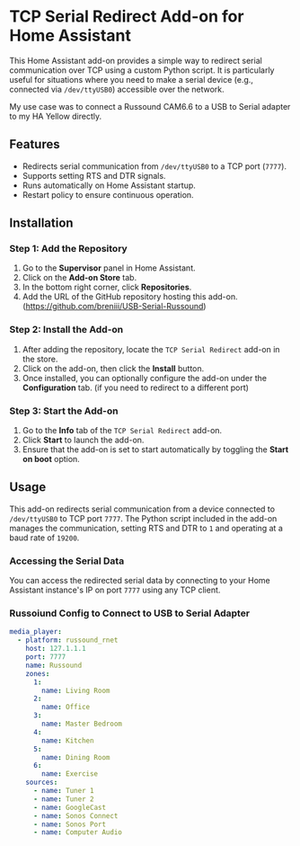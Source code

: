 # TCP Serial Redirect Add-on for Home Assistant

This Home Assistant add-on provides a simple way to redirect serial communication over TCP using a custom Python script. It is particularly useful for situations where you need to make a serial device (e.g., connected via `/dev/ttyUSB0`) accessible over the network.

My use case was to connect a Russound CAM6.6 to a USB to Serial adapter to my HA Yellow directly.

## Features

- Redirects serial communication from `/dev/ttyUSB0` to a TCP port (`7777`).
- Supports setting RTS and DTR signals.
- Runs automatically on Home Assistant startup.
- Restart policy to ensure continuous operation.

## Installation

### Step 1: Add the Repository

1. Go to the **Supervisor** panel in Home Assistant.
2. Click on the **Add-on Store** tab.
3. In the bottom right corner, click **Repositories**.
4. Add the URL of the GitHub repository hosting this add-on. (https://github.com/breniii/USB-Serial-Russound)

### Step 2: Install the Add-on

1. After adding the repository, locate the `TCP Serial Redirect` add-on in the store.
2. Click on the add-on, then click the **Install** button.
3. Once installed, you can optionally configure the add-on under the **Configuration** tab. (if you need to redirect to a different port)

### Step 3: Start the Add-on

1. Go to the **Info** tab of the `TCP Serial Redirect` add-on.
2. Click **Start** to launch the add-on.
3. Ensure that the add-on is set to start automatically by toggling the **Start on boot** option.

## Usage

This add-on redirects serial communication from a device connected to `/dev/ttyUSB0` to TCP port `7777`. The Python script included in the add-on manages the communication, setting RTS and DTR to `1` and operating at a baud rate of `19200`.

### Accessing the Serial Data

You can access the redirected serial data by connecting to your Home Assistant instance's IP on port `7777` using any TCP client.

### Russoiund Config to Connect to USB to Serial Adapter
```yaml
media_player:
  - platform: russound_rnet
    host: 127.1.1.1
    port: 7777
    name: Russound
    zones:
      1:
        name: Living Room
      2:
        name: Office
      3:
        name: Master Bedroom
      4:
        name: Kitchen
      5:
        name: Dining Room
      6:
        name: Exercise
    sources:
      - name: Tuner 1
      - name: Tuner 2
      - name: GoogleCast
      - name: Sonos Connect
      - name: Sonos Port
      - name: Computer Audio
